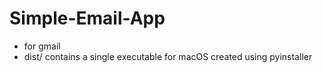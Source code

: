 # Simple-Email-App

- for gmail
- dist/ contains a single executable for macOS created using pyinstaller
